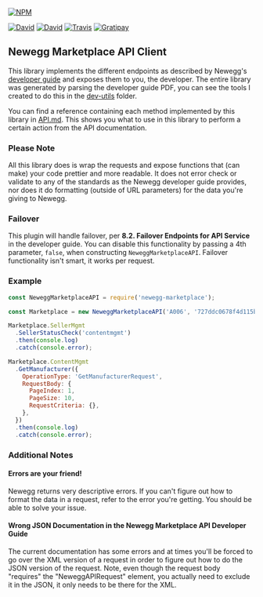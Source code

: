[![NPM](https://nodei.co/npm/newegg-marketplace.svg?downloads=true&downloadRank=true&stars=true)](https://nodei.co/npm/newegg-marketplace/)

[![David](https://img.shields.io/david/zikeji/node-newegg-marketplace.svg)](package.json) [![David](https://img.shields.io/david/dev/zikeji/node-newegg-marketplace.svg)](package.json) [![Travis](https://img.shields.io/travis/zikeji/node-newegg-marketplace.svg)](https://travis-ci.org/zikeji/node-newegg-marketplace) [![Gratipay](https://img.shields.io/gratipay/project/newegg-marketplace.svg)](https://gratipay.com/newegg-marketplace/)

## Newegg Marketplace API Client

This library implements the different endpoints as described by Newegg's [developer guide](https://sellerportal.newegg.com/Guideline/Newegg_Marketplace_API_DeveloperGuide.zip) and exposes them to you, the developer. The entire library was generated by parsing the developer guide PDF, you can see the tools I created to do this in the [dev-utils](dev-utils/README.md) folder.

You can find a reference containing each method implemented by this library in [API.md](API.md). This shows you what to use in this library to perform a certain action from the API documentation.

### Please Note

All this library does is wrap the requests and expose functions that (can make) your code prettier and more readable. It does not error check or validate to any of the standards as the Newegg developer guide provides, nor does it do formatting (outside of URL parameters) for the data you're giving to Newegg.

### Failover

This plugin will handle failover, per **8.2. Failover Endpoints for API Service** in the developer guide. You can disable this functionality by passing a 4th parameter, `false`, when constructing `NeweggMarketplaceAPI`. Failover functionality isn't smart, it works per request.

### Example
```javascript
const NeweggMarketplaceAPI = require('newegg-marketplace');

const Marketplace = new NeweggMarketplaceAPI('A006', '727ddc0678f4d115bd544aff46bc15634', '1B6B1383-01D1-4A1E-BA53-05DECE9BD765');

Marketplace.SellerMgmt
  .SellerStatusCheck('contentmgmt')
  .then(console.log)
  .catch(console.error);

Marketplace.ContentMgmt
  .GetManufacturer({
    OperationType: 'GetManufacturerRequest',
    RequestBody: {
      PageIndex: 1,
      PageSize: 10,
      RequestCriteria: {},
    },
  })
  .then(console.log)
  .catch(console.error);
```

### Additional Notes

#### Errors are your friend!

Newegg returns very descriptive errors. If you can't figure out how to format the data in a request, refer to the error you're getting. You should be able to solve your issue.

#### Wrong JSON Documentation in the Newegg Marketplace API Developer Guide

The current documentation has some errors and at times you'll be forced to go over the XML version of a request in order to figure out how to do the JSON version of the request. Note, even though the request body "requires" the "NeweggAPIRequest" element, you actually need to exclude it in the JSON, it only needs to be there for the XML.